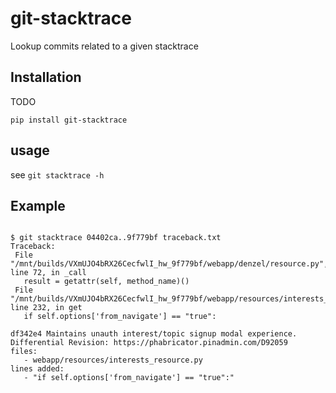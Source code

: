 git-stacktrace
===============

Lookup commits related to a given stacktrace


Installation
-------------

TODO

`pip install git-stacktrace`

usage
-----

see `git stacktrace -h`


Example
---------

<pre><code>
$ git stacktrace 04402ca..9f779bf traceback.txt
Traceback:
 File "/mnt/builds/VXmUJO4bRX26CecfwlI_hw_9f779bf/webapp/denzel/resource.py", line 72, in _call
   result = getattr(self, method_name)()
 File "/mnt/builds/VXmUJO4bRX26CecfwlI_hw_9f779bf/webapp/resources/interests_resource.py", line 232, in get
   if self.options['from_navigate'] == "true":

df342e4 Maintains unauth interest/topic signup modal experience.
Differential Revision: https://phabricator.pinadmin.com/D92059
files:
   - webapp/resources/interests_resource.py
lines added:
   - "if self.options['from_navigate'] == "true":"  

</code></pre>
